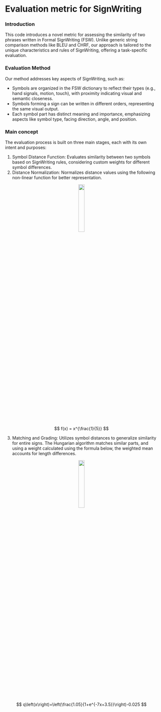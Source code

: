 # Evaluation metric for SignWriting
### Introduction
This code introduces a novel metric for assessing the similarity of two phrases written
in Formal SignWriting (FSW). Unlike generic string comparison methods like BLEU and CHRF, our approach
is tailored to the unique characteristics and rules of SignWriting, offering a task-specific evaluation.

### Evaluation Method
Our method addresses key aspects of SignWriting, such as:

- Symbols are organized in the FSW dictionary to reflect their types (e.g., hand signals, motion, touch), with proximity
indicating visual and semantic closeness.
- Symbols forming a sign can be written in different orders, representing the same visual output.
- Each symbol part has distinct meaning and importance, emphasizing aspects like symbol type, facing direction, angle, and position.

### Main concept
The evaluation process is built on three main stages, each with its own intent and purposes:
1. Symbol Distance Function: Evaluates similarity between two symbols based on SignWriting rules, considering custom 
weights for different symbol differences.
2. Distance Normalization: Normalizes distance values using the following non-linear function for better representation.

<p align="center">
  <img src="https://github.com/ohadlanger/try/assets/118103585/3dab6c81-272a-48e3-8f04-9f7fed840c38" width="20%" height="20%">
</p>

$$
f(x) = x^{\frac{1}{5}}
$$

3. Matching and Grading: Utilizes symbol distances to generalize similarity for entire signs. The Hungarian algorithm
matches similar parts, and using a weight calculated using the formula below, the weighted mean accounts for length differences.

<p align="center">
  <img src="https://github.com/ohadlanger/try/assets/118103585/3b706a19-a627-4b2e-bd9e-209506e81565" width="20%" height="20%">
</p>

$$
q\left(x\right)=\left(\frac{1.05}{1+e^{-7x+3.5}}\right)-0.025
$$
